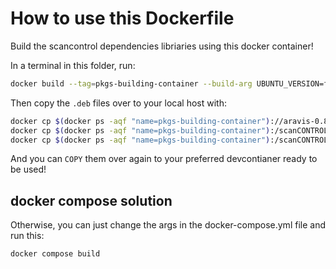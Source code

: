 # How to use this Dockerfile

Build the scancontrol dependencies libriaries using this docker container!

In a terminal in this folder, run:
```bash
docker build --tag=pkgs-building-container --build-arg UBUNTU_VERSION=focal SCANCONTROL_SDK_VERSION=1.0.0 . #--no-cache
```

Then copy the `.deb` files over to your local host with:
```bash
docker cp $(docker ps -aqf "name=pkgs-building-container")://aravis-0.8.30/build .
docker cp $(docker ps -aqf "name=pkgs-building-container"):/scanCONTROL-Linux-SDK/libmescan/builddir .
docker cp $(docker ps -aqf "name=pkgs-building-container"):/scanCONTROL-Linux-SDK/libmescan/ .
```

And you can `COPY` them over again to your preferred devcontianer ready to be used!

## docker compose solution

Otherwise, you can just change the args in the docker-compose.yml file and run this:
```bash
docker compose build
```
